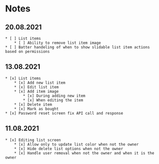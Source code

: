 # Notes

## 20.08.2021
    * [ ] List items
        * [ ] Ability to remove list item image
    * [ ] Batter handeling of when to show slidable list item actions based on permissions 

## 13.08.2021

    * [x] List items
        * [x] Add new list item
        * [x] Edit list item
        * [x] Add item image
            * [x] During adding new item
            * [x] When editing the item
        * [x] Delete item
        * [x] Mark as bought
    * [x] Password reset screen fix API call and response
    
## 11.08.2021

    * [x] Editing list screen
        * [x] Allow only to update list color when not the owner
        * [x] Hide delete list options when not the owner
        * [x] Handle user removal when not the owner and when it is the owner